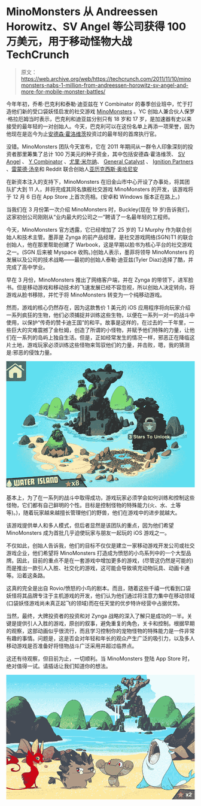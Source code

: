 # MinoMonsters 从 Andreessen Horowitz、SV Angel 等公司获得 100 万美元，用于移动怪物大战 TechCrunch

> 原文：<https://web.archive.org/web/https://techcrunch.com/2011/11/10/minomonsters-nabs-1-million-from-andreessen-horowitz-sv-angel-and-more-for-mobile-monster-battles/>

今年年初，乔希·巴克利和泰勒·迪亚兹在 Y Combinator 的春季创业班中，忙于打造他们新的受口袋妖怪启发的社交游戏 [MinoMonsters](https://web.archive.org/web/20221206041749/http://minomonsters.com/) 。YC 创始人兼合伙人保罗·格拉厄姆当时表示，巴克利和迪亚兹分别只有 18 岁和 17 岁，是加速器有史以来接受的最年轻的一对创始人。今天，巴克利可以在这份名单上再添一项荣誉，因为他现在是迄今为止[安德森·霍洛维茨](https://web.archive.org/web/20221206041749/http://www.crunchbase.com/financial-organization/andreessen-horowitz)投资过的最年轻的首席执行官。

没错。MinoMonsters 团队今天宣布，它在 2011 年期间从一群令人印象深刻的投资者那里筹集了总计 100 万美元的种子资金，其中包括安德森·霍洛维茨、 [SV Angel](https://web.archive.org/web/20221206041749/http://www.crunchbase.com/financial-organization/sv-angel) 、 [Y Combinator](https://web.archive.org/web/20221206041749/http://www.crunchbase.com/company/y-combinator) 、[尤里·米尔纳](https://web.archive.org/web/20221206041749/http://www.crunchbase.com/person/yuri-milner)、 [General Catalyst](https://web.archive.org/web/20221206041749/http://www.crunchbase.com/financial-organization/general-catalyst-partners) 、 [Ignition Partners](https://web.archive.org/web/20221206041749/http://www.crunchbase.com/financial-organization/ignition-partners) 、[雷蒙德·汤辛](https://web.archive.org/web/20221206041749/http://www.crunchbase.com/person/raymond-tonsing)和 Reddit 联合创始人[亚历克西斯·奥哈尼安](https://web.archive.org/web/20221206041749/http://www.crunchbase.com/person/alexis-ohanian)

在新资本注入的支持下，MinoMonsters 在旧金山市中心开设了办事处，将其团队扩大到 11 人，并将完成其同名旗舰社交游戏 MinoMonsters 的开发，该游戏将于 12 月 6 日在 App Store 上首次亮相。(安卓和 Windows 版本正在路上。)

当我们在 3 月份第一次介绍 MinoMonsters 时，Buckley(现在 19 岁)告诉我们，这家初创公司刚刚从“业内最大的公司之一”聘请了一名最年轻的工程师。

今天，MinoMonsters 官方透露，它已经增加了 25 岁的 TJ Murphy 作为联合创始人和技术主管。墨菲是 Zynga 的前产品经理，是社交游戏网络(SGN)T1 的联合创始人，他在那里帮助创建了 Warbook，这是早期以脸书为核心平台的社交游戏之一。(SGN 后来被 Myspace 收购。)创始人表示，墨菲将领导 MinoMonsters 的发展以及公司的技术战略——最初的创始人泰勒·迪亚兹(Tyler Diaz)选择了酷，并完成了高中学业。

早在 3 月份，MinoMonsters 推出了网络客户端，并在 Zynga 的带领下，进军脸书。但是移动游戏和移动技术的飞速发展已经不容忽视，所以创始人决定转向，将游戏从脸书移除，并忙于将 MinoMonsters 转变为一个纯移动游戏。

然而，游戏的核心仍然存在，因为这款售价 1 美元的 iOS 应用程序将向玩家介绍一系列疯狂的生物，他们必须捕捉并训练这些生物，以便在一系列一对一的战斗中使用，以保护“传奇的赞卡迪王国”的和平。故事是这样的，在过去的一千年里，一些巨大的灾难震撼了金杜姆，创造了所谓的小怪物，并赋予他们特殊的力量，让他们在一系列的岛屿上独自生活。但是，正如经常发生的情况一样，邪恶正在降临这片土地，游戏玩家必须训练这些怪物来驾驭他们的力量，并击败，嗯，我的猜测是:邪恶的侵蚀力量。

[![](img/e3577ba645caaa79455d8bb0e0c1f863.png "Screen shot 2011-11-10 at 6.12.51 AM")](https://web.archive.org/web/20221206041749/https://beta.techcrunch.com/wp-content/uploads/2011/11/screen-shot-2011-11-10-at-6-12-51-am.png)

基本上，为了在一系列的战斗中取得成功，游戏玩家必须学会如何训练和控制这些怪物，它们都有自己鲜明的个性。目标是控制怪物的特殊能力(火、水、土等等)。)，随着玩家越来越擅长管理他们的野兽，他们在游戏中的进步就越大。

该游戏提供单人和多人模式，但后者显然是该团队的重点，因为他们希望 MinoMonsters 成为首批几乎迫使玩家与朋友一起玩的 iOS 游戏之一。

不仅如此，创始人告诉我，他们的目标不仅仅是建立一家移动游戏开发公司或社交游戏企业，他们希望将 MinoMonsters 打造成为愤怒的小鸟系列中的一个大型品牌。因此，目前的重点不是在一套游戏中增加更多的游戏，(尽管这仍然是可能的)而是推出一款引人入胜、社交化的游戏，这可能会导致填充动物玩具、动画卡通等。沿着这条路。

这真的完全是出自 Rovio/愤怒的小鸟的剧本。而且，随着这些千禧一代看到口袋妖怪将其品牌专注于主机游戏的开发，他们认为他们通过将注意力集中在移动领域(口袋妖怪游戏尚未真正起飞的领域)而在任天堂的优步特许经营中占据优势。

当然，最终，大牌投资者的投资和对 Zynga 战略的深入了解只是成功的一半。关键是提供引人入胜的游戏，原创的叙事，避免重复的角色，关卡和控制。根据早期的观察，这部动画似乎很流行，而且学习控制你的宠物怪物的特殊能力是一件非常有趣的事情。问题是，这是否会对年轻和年长的观众产生广泛的吸引力，以及多人移动游戏是否准备好将怪物战斗广泛采用并超过临界点。

这还有待观察，但目前为止，一切顺利。当 MinoMonsters 登陆 App Store 时，绝对值得一试。请插话让我们知道你的想法。

[![](img/6e9158c8e2aff56bdbf4f0dac9f535ea.png "Screen shot 2011-11-10 at 6.12.20 AM")](https://web.archive.org/web/20221206041749/https://beta.techcrunch.com/wp-content/uploads/2011/11/screen-shot-2011-11-10-at-6-12-20-am.png)